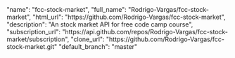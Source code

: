 <div class="col-md-4">
  <div class="project">
    "name": "fcc-stock-market",
    "full_name": "Rodrigo-Vargas/fcc-stock-market",
    "html_url": "https://github.com/Rodrigo-Vargas/fcc-stock-market",
    "description": "An stock market API for free code camp course",
    "subscription_url": "https://api.github.com/repos/Rodrigo-Vargas/fcc-stock-market/subscription",
    "clone_url": "https://github.com/Rodrigo-Vargas/fcc-stock-market.git"      
    "default_branch": "master"
  </div>
</div>